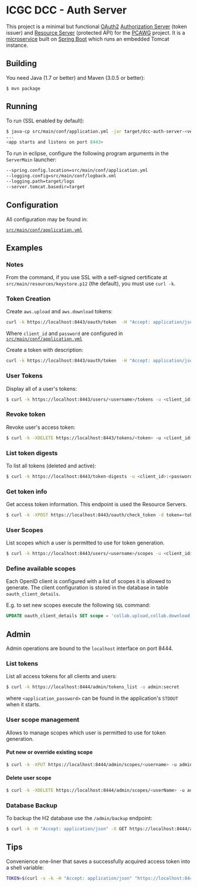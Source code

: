 # ICGC DCC - Auth Server

This project is a minimal but functional [OAuth2](http://tools.ietf.org/html/rfc6749) [Authorization Server](http://tools.ietf.org/html/rfc6749#section-1.1)
(token issuer) and [Resource Server](http://tools.ietf.org/html/rfc6749#section-1.1) (protected API) for the [PCAWG](http://pancancer.info/) project. 
It is a [microservice](http://martinfowler.com/articles/microservices.html) built on [Spring Boot](https://github.com/spring-projects/spring-boot) which runs 
an embedded Tomcat instance.

## Building

You need Java (1.7 or better) and Maven (3.0.5 or better):

`$ mvn package`


## Running

To run (SSL enabled by default):

```bash
$ java-cp src/main/conf/application.yml -jar target/dcc-auth-server-<version>.jar 
...
<app starts and listens on port 8443>
```

To run in eclipse, configure the following program arguments in the `ServerMain` launcher: 

```bash
--spring.config.location=src/main/conf/application.yml
--logging.config=src/main/conf/logback.xml
--logging.path=target/logs
--server.tomcat.basedir=target
```

## Configuration

All configuration may be found in:

[```src/main/conf/application.yml```](src/main/conf/application.yml)

## Examples

### Notes

From the command, if you use SSL with a self-signed certificate at `src/main/resources/keystore.p12` (the default), you must use `curl -k`.


### Token Creation

Create `aws.upload` and `aws.download` tokens: 

```bash
curl -k https://localhost:8443/oauth/token  -H "Accept: application/json" -dgrant_type=password -dusername=<username> -dscope="aws.upload aws.download" -u <client_id>:<password>
```

Where `client_id` and `password` are configured in [```src/main/conf/application.yml```](src/main/conf/application.yml)

Create a token with description:

```bash
curl -k https://localhost:8443/oauth/token  -H "Accept: application/json" -dgrant_type=password -dusername=<username> -dscope="aws.upload" -ddesc="Token description" -u <client_id>:<password>
```

### User Tokens

Display all of a user's tokens:

```bash
$ curl -k https://localhost:8443/users/<username>/tokens -u <client_id>:<password>
```

### Revoke token

Revoke user's access token:

```bash
$ curl -k -XDELETE https://localhost:8443/tokens/<token> -u <client_id>:<password>
```

### List token digests

To list all tokens (deleted and active):

```bash
$ curl -k https://localhost:8443/token-digests -u <client_id>:<password>
```

### Get token info

Get access token information. This endpoint is used the Resource Servers.

```bash
$ curl -k -XPOST https://localhost:8443/oauth/check_token -d token=<token> -u <client_id>:<password>
```

### User Scopes

List scopes which a user is permitted to use for token generation.

```bash
$ curl -k https://localhost:8443/users/<username>/scopes -u <client_id>:<password>
```

### Define available scopes

Each OpenID client is configured with a list of scopes it is allowed to generate. The client configuration is stored in the database in table `oauth_client_details`.

E.g. to set new scopes execute the following `SQL` command:

```sql
UPDATE oauth_client_details SET scope = 'collab.upload,collab.download,aws.download,aws.upload,tra.upload,tra.download' WHERE client_id = 'mgmt';
```

## Admin

Admin operations are bound to the `localhost` interface on port 8444.

### List tokens

List all access tokens for all clients and users:

```bash
$ curl -k https://localhost:8444/admin/tokens_list -u admin:secret
```

where `<application_password>` can be found in the application's `STDOUT` when it starts.

### User scope management

Allows to manage scopes which user is permitted to use for token generation.

#### Put new or override existing scope

```bash
$ curl -k -XPUT https://localhost:8444/admin/scopes/<username> -u admin:secret -d"collab.upload"
```

#### Delete user scope

```bash
$ curl -k -XDELETE https://localhost:8444/admin/scopes/<userName> -u admin:secret
```

### Database Backup

To backup the H2 database use the `/admin/backup` endpoint:

```bash
$ curl -k -H "Accept: application/json" -X GET https://localhost:8444/admin/backup
```

## Tips

Convenience one-liner that saves a successfully acquired access token into a shell variable:

```bash
TOKEN=$(curl -s -k -H "Accept: application/json" "https://localhost:8443/oauth/token" -d "grant_type=password" -d ... | sed -e 's/^.*"access_token":"\([^"]*\)".*$/\1/')
```
